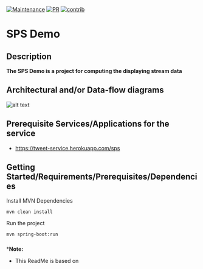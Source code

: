 [![Maintenance](https://img.shields.io/badge/Maintained%3F-yes-green.svg)](https://github.com/ShivikaSodhi/sps-demo/graphs/commit-activity)
[![PR](https://img.shields.io/badge/PRs-welcome-brightgreen.svg)](https://github.com/ShivikaSodhi/sps-demo/pulls)
[![contrib](https://img.shields.io/badge/contributions-welcome-orange.svg)](https://github.com/ShivikaSodhi/sps-demo)


# SPS Demo
## Description
**The SPS Demo is a project for computing the displaying stream data**


## Architectural and/or Data-flow diagrams 
![alt text](./diagrams/flow.png "High level flow") 


## Prerequisite Services/Applications for the service
* https://tweet-service.herokuapp.com/sps


## Getting Started/Requirements/Prerequisites/Dependencies

Install MVN Dependencies
```
mvn clean install
```

Run the project
```
mvn spring-boot:run
```


### 
***Note:**
* This ReadMe is based on 
